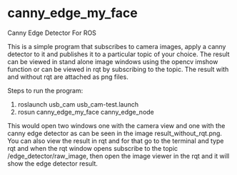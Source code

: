 # canny_edge_my_face
Canny Edge Detector For ROS

This is a simple program that subscribes to camera images, apply a canny detector to it and publishes it to a particular 
topic of your choice. The result can be viewed in stand alone image windows using the opencv imshow function or can be viewed
in rqt by subscribing to the topic. The result with and without rqt are attached as png files.

Steps to run the program:
1. roslaunch usb_cam usb_cam-test.launch
2. rosun canny_edge_my_face canny_edge_node

This would open two windows one with the camera view and one with the canny edge detector as can be seen in the image 
result_without_rqt.png. You can also view the result in rqt and for that go to the terminal and type rqt and when the rqt window opens subscribe to the topic /edge_detector/raw_image, then open the image viewer in the rqt and it will show the edge detector result.

